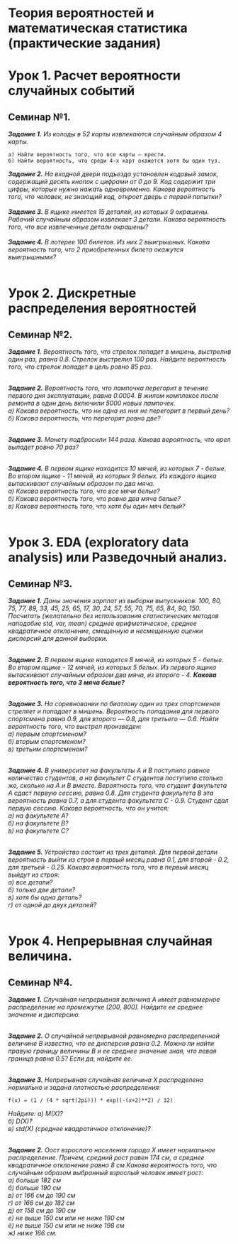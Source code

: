 # Теория вероятностей и математическая статистика (практические задания)
# Урок 1. Расчет вероятности случайных событий
## Семинар №1.
***Задание 1.*** *Из колоды в 52 карты извлекаются случайным образом 4 карты.*<br>
```
a) Найти вероятность того, что все карты – крести.
б) Найти вероятность, что среди 4-х карт окажется хотя бы один туз.
```

***Задание 2.*** *На входной двери подъезда установлен кодовый замок, содержащий десять кнопок с цифрами от 0 до 9. Код содержит три цифры, которые нужно нажать одновременно. Какова вероятность того, что человек, не знающий код, откроет дверь с первой попытки?*<br><br>
***Задание 3.*** *В ящике имеется 15 деталей, из которых 9 окрашены. Рабочий случайным образом извлекает 3 детали. Какова вероятность того, что все извлеченные детали окрашены?*<br><br>
***Задание 4.*** *В лотерее 100 билетов. Из них 2 выигрышных. Какова вероятность того, что 2 приобретенных билета окажутся выигрышными?*<br><br>

# Урок 2. Дискретные распределения вероятностей
## Семинар №2.
***Задание 1.*** *Вероятность того, что стрелок попадет в мишень, выстрелив один раз, равна 0.8. Стрелок выстрелил 100 раз. Найдите вероятность того, что стрелок попадет в цель ровно 85 раз.*<br><br>

***Задание 2.*** *Вероятность того, что лампочка перегорит в течение первого дня эксплуатации, равна 0.0004. В жилом комплексе после ремонта в один день включили 5000 новых лампочек.<br>а) Какова вероятность, что ни одна из них не перегорит в первый день?<br>б) Какова вероятность, что перегорят ровно две?*<br><br>

***Задание 3.*** *Монету подбросили 144 раза. Какова вероятность, что орел выпадет ровно 70 раз?*<br><br>

***Задание 4.*** *В первом ящике находится 10 мячей, из которых 7 - белые. Во втором ящике - 11 мячей, из которых 9 белых. Из каждого ящика вытаскивают случайным образом по два мяча.<br>а) Какова вероятность того, что все мячи белые?<br>б) Какова вероятность того, что ровно два мяча белые?<br>в) Какова вероятность того, что хотя бы один мяч белый?*<br><br>
# Урок 3. EDA (exploratory data analysis) или Разведочный анализ.
## Семинар №3.
***Задание 1.*** *Даны значения зарплат из выборки выпускников: 100, 80, 75, 77, 89, 33, 45, 25, 65, 17, 30, 24, 57, 55, 70, 75, 65, 84, 90, 150. Посчитать (желательно без использования статистических методов наподобие std, var, mean) среднее арифметическое, среднее квадратичное отклонение, смещенную и несмещенную оценки дисперсий для данной выборки.*<br><br>

***Задание 2.*** *В первом ящике находится 8 мячей, из которых 5 - белые. Во втором ящике - 12 мячей, из которых 5 белых. Из первого ящика вытаскивают случайным образом два мяча, из второго - 4. **Какова вероятность того, что 3 мяча белые?***<br><br>

***Задание 3.*** *На соревновании по биатлону один из трех спортсменов стреляет и попадает в мишень. Вероятность попадания для первого спортсмена равна 0.9, для второго — 0.8, для третьего — 0.6. Найти вероятность того, что выстрел произведен:<br>а) первым спортсменом?<br>б) вторым спортсменом?<br>в) третьим спортсменом?*<br><br>

***Задание 4.*** *В университет на факультеты A и B поступило равное количество студентов, а на факультет C студентов поступило столько же, сколько на A и B вместе. Вероятность того, что студент факультета A сдаст первую сессию, равна 0.8. Для студента факультета B эта вероятность равна 0.7, а для студента факультета C - 0.9. Студент сдал первую сессию. Какова вероятность, что он учится:<br>а) на факультете A?<br>б) на факультете B?<br>в) на факультете C?*<br><br>

***Задание 5.*** *Устройство состоит из трех деталей. Для первой детали вероятность выйти из строя в первый месяц равна 0.1, для второй - 0.2, для третьей - 0.25. Какова вероятность того, что в первый месяц выйдут из строя:<br>а) все детали?<br>б) только две детали?<br>в) хотя бы одна деталь?<br>г) от одной до двух деталей?*<br><br>

# Урок 4. Непрерывная случайная величина.
## Семинар №4.
***Задание 1.*** *Случайная непрерывная величина A имеет равномерное распределение на промежутке (200, 800]. Найдите ее среднее значение и дисперсию.*<br><br>

***Задание 2.*** *О случайной непрерывной равномерно распределенной величине B известно, что ее дисперсия равна 0.2. Можно ли найти правую границу величины B и ее среднее значение зная, что левая граница равна 0.5? Если да, найдите ее.*<br><br>

***Задание 3.*** *Непрерывная случайная величина X распределена нормально и задана плотностью распределения:*
```
f(x) = (1 / (4 * sqrt(2pi))) * exp((-(x+2)**2) / 32)
```
*Найдите: а) M(X)?<br>б) D(X)?<br>в) std(X) (среднее квадратичное отклонение)?*<br><br>

***Задание 2.*** *Оост взрослого населения города X имеет нормальное распределение. Причем, средний рост равен 174 см, а среднее квадратичное отклонение равно 8 см.Какова вероятность того, что случайным образом выбранный взрослый человек имеет рост:*<br>
*а) больше 182 см<br>б) больше 190 см<br>в) от 166 см до 190 см<br>г) от 166 см до 182 см<br>д) от 158 см до 190 см<br>е) не выше 150 см или не ниже 190 см<br>ё) не выше 150 см или не ниже 198 см<br>ж) ниже 166 см.*<br><br>